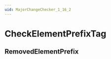 ```yaml
---
uid: MajorChangeChecker_1_16_2
---
```


# CheckElementPrefixTag

## RemovedElementPrefix

<!-- Description, Properties, ... sections are auto-generated. -->
<!-- REPLACE ME AUTO-GENERATION -->

<!-- Uncomment to add extra details -->
<!--### Details-->

<!-- Uncomment to add example code -->
<!--### Example code-->
